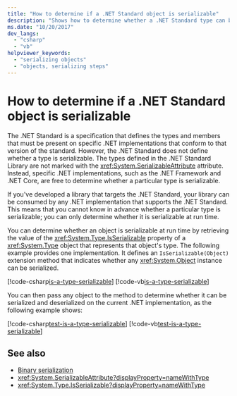 ```yaml
---
title: "How to determine if a .NET Standard object is serializable"
description: "Shows how to determine whether a .NET Standard type can be serialized at run time."
ms.date: "10/20/2017"
dev_langs: 
  - "csharp"
  - "vb"
helpviewer_keywords: 
  - "serializing objects"
  - "objects, serializing steps"
---
```

# How to determine if a .NET Standard object is serializable

The .NET Standard is a specification that defines the types and members that must be present on specific .NET implementations that conform to that version of the standard. However, the .NET Standard does not define whether a type is serializable. The types defined in the .NET Standard Library are not marked with the <xref:System.SerializableAttribute> attribute. Instead, specific .NET implementations, such as the .NET Framework and .NET Core, are free to determine whether a particular type is serializable.

If you've developed a library that targets the .NET Standard, your library can be consumed by any .NET implementation that supports the .NET Standard. This means that you cannot know in advance whether a particular type is serializable; you can only determine whether it is serializable at run time.

You can determine whether an object is serializable at run time by retrieving the value of the <xref:System.Type.IsSerializable> property of a <xref:System.Type> object that represents that object's type. The following example provides one implementation. It defines an `IsSerializable(Object)` extension method that indicates whether any <xref:System.Object> instance can be serialized.

[!code-csharp[is-a-type-serializable](~/samples/snippets/standard/serialization/is-serializable/csharp/program.cs#2)]
[!code-vb[is-a-type-serializable](~/samples/snippets/standard/serialization/is-serializable/vb/library.vb#2)]

You can then pass any object to the method to determine whether it can be serialized and deserialized on the current .NET implementation, as the following example shows:

[!code-csharp[test-is-a-type-serializable](~/samples/snippets/standard/serialization/is-serializable/csharp/program.cs#1)]
[!code-vb[test-is-a-type-serializable](~/samples/snippets/standard/serialization/is-serializable/vb/program.vb#1)]

## See also

- [Binary serialization](binary-serialization.md)
- <xref:System.SerializableAttribute?displayProperty=nameWithType>
- <xref:System.Type.IsSerializable?displayProperty=nameWithType>
